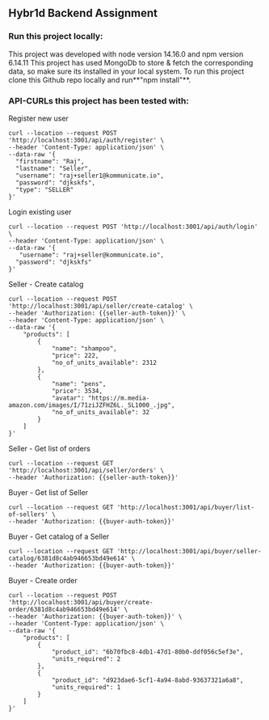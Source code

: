 ## Hybr1d Backend Assignment

### Run this project locally: 
This project was developed with node version 14.16.0 and npm version 6.14.11
This project has used MongoDb to store & fetch the corresponding data, so make sure its installed in your local system. 
To run this project clone this Github repo locally and run**"npm install"**.

### API-CURLs this project has been tested with:  

Register new user
```
curl --location --request POST 'http://localhost:3001/api/auth/register' \
--header 'Content-Type: application/json' \
--data-raw '{
  "firstname": "Raj",
  "lastname": "Seller",
  "username": "raj+seller1@kommunicate.io",
  "password": "djkskfs",
  "type": "SELLER"
}'
```
Login existing user
```
curl --location --request POST 'http://localhost:3001/api/auth/login' \
--header 'Content-Type: application/json' \
--data-raw '{
   "username": "raj+seller@kommunicate.io",
  "password": "djkskfs"
}'
```

Seller - Create catalog 
```
curl --location --request POST 'http://localhost:3001/api/seller/create-catalog' \
--header 'Authorization: {{seller-auth-token}}' \
--header 'Content-Type: application/json' \
--data-raw '{
    "products": [
        {
            "name": "shampoo",
            "price": 222,
            "no_of_units_available": 2312
        },
        {
            "name": "pens",
            "price": 3534,
            "avatar": "https://m.media-amazon.com/images/I/71ziJZFHZ6L._SL1000_.jpg",
            "no_of_units_available": 32
        }
    ]
}'
```
Seller - Get list of orders
```
curl --location --request GET 'http://localhost:3001/api/seller/orders' \
--header 'Authorization: {{seller-auth-token}}'
```
Buyer - Get list of Seller
```
curl --location --request GET 'http://localhost:3001/api/buyer/list-of-sellers' \
--header 'Authorization: {{buyer-auth-token}}'
```

Buyer - Get catalog of a Seller
```
curl --location --request GET 'http://localhost:3001/api/buyer/seller-catalog/6381d8c4ab946653bd49e614' \
--header 'Authorization: {{buyer-auth-token}}'
```

Buyer - Create order
```
curl --location --request POST 'http://localhost:3001/api/buyer/create-order/6381d8c4ab946653bd49e614' \
--header 'Authorization: {{buyer-auth-token}}' \
--header 'Content-Type: application/json' \
--data-raw '{
    "products": [
        {
            "product_id": "6b70fbc8-4db1-47d1-80b0-ddf056c5ef3e",
            "units_required": 2
        },
        {
            "product_id": "d923dae6-5cf1-4a94-8abd-93637321a6a8",
            "units_required": 1
        }
    ]
}'
```